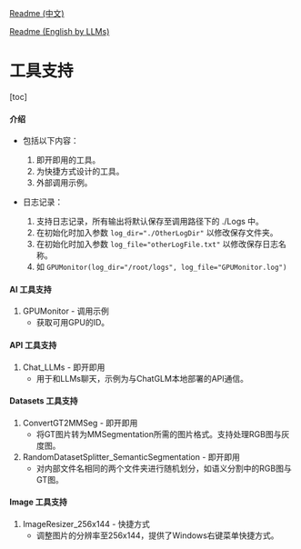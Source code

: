 [Readme (中文)](Readme.md)

[Readme (English by LLMs)](Readme_en.md)

# 工具支持

[toc]

#### 介绍

- 包括以下内容：

  1. 即开即用的工具。
  2. 为快捷方式设计的工具。
  3. 外部调用示例。
- 日志记录：

  1. 支持日志记录，所有输出将默认保存至调用路径下的 ./Logs 中。
  2. 在初始化时加入参数 `log_dir="./OtherLogDir"` 以修改保存文件夹。
  3. 在初始化时加入参数 `log_file="otherLogFile.txt"` 以修改保存日志名称。
  4. 如 `GPUMonitor(log_dir="/root/logs", log_file="GPUMonitor.log")`

#### AI 工具支持

1. GPUMonitor - 调用示例
   - 获取可用GPU的ID。

#### API 工具支持

1. Chat_LLMs - 即开即用
   - 用于和LLMs聊天，示例为与ChatGLM本地部署的API通信。

#### Datasets 工具支持

1. ConvertGT2MMSeg - 即开即用
   * 将GT图片转为MMSegmentation所需的图片格式。支持处理RGB图与灰度图。
2. RandomDatasetSplitter_SemanticSegmentation - 即开即用
   * 对内部文件名相同的两个文件夹进行随机划分，如语义分割中的RGB图与GT图。

#### Image 工具支持

1. ImageResizer_256x144 - 快捷方式
   - 调整图片的分辨率至256x144，提供了Windows右键菜单快捷方式。
